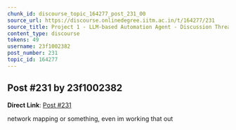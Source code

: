 ```yaml
---
chunk_id: discourse_topic_164277_post_231_00
source_url: https://discourse.onlinedegree.iitm.ac.in/t/164277/231
source_title: Project 1 - LLM-based Automation Agent - Discussion Thread [TDS Jan 2025]
content_type: discourse
tokens: 49
username: 23f1002382
post_number: 231
topic_id: 164277
---
```


## Post #231 by 23f1002382

**Direct Link**: [Post #231](https://discourse.onlinedegree.iitm.ac.in/t/164277/231)

network mapping or something, even im working that out
